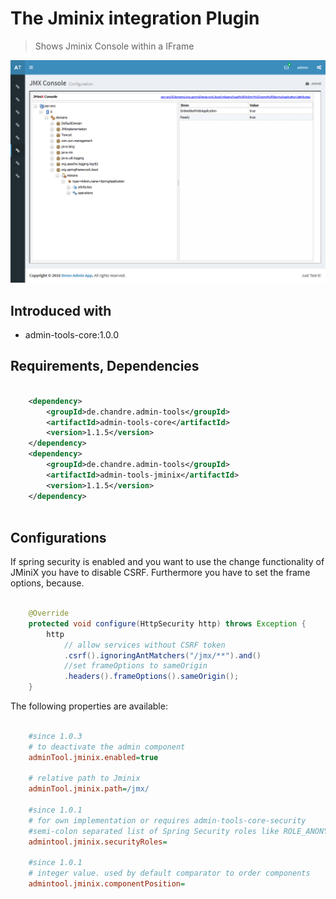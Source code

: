 # The Jminix integration Plugin
> Shows Jminix Console within a IFrame

 ![Preview image](doc/screen_jminix_org.png?raw=true "AdminTool Jminix UI")

## Introduced with
* admin-tools-core:1.0.0

## Requirements, Dependencies

```xml

	<dependency>
		<groupId>de.chandre.admin-tools</groupId>
		<artifactId>admin-tools-core</artifactId>
		<version>1.1.5</version>
	</dependency>
	<dependency>
		<groupId>de.chandre.admin-tools</groupId>
		<artifactId>admin-tools-jminix</artifactId>
		<version>1.1.5</version>
	</dependency>
	
```

## Configurations
If spring security is enabled and you want to use the change functionality of JMiniX you have to disable CSRF. 
Furthermore you have to set the frame options, because. 

```java

    @Override
    protected void configure(HttpSecurity http) throws Exception {
        http
            // allow services without CSRF token
            .csrf().ignoringAntMatchers("/jmx/**").and()
            //set frameOptions to sameOrigin
            .headers().frameOptions().sameOrigin();
    }

```

The following properties are available:

```ini

	#since 1.0.3
	# to deactivate the admin component
	adminTool.jminix.enabled=true

	# relative path to Jminix
	adminTool.jminix.path=/jmx/
	
	#since 1.0.1
	# for own implementation or requires admin-tools-core-security
	#semi-colon separated list of Spring Security roles like ROLE_ANONYMOUS;ROLE_ADMIN
	admintool.jminix.securityRoles=
	
	#since 1.0.1
	# integer value. used by default comparator to order components
	admintool.jminix.componentPosition=
	
```